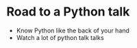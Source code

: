 # Road to a Python talk

 - Know Python like the back of your hand
 - Watch a lot of python talk talks
